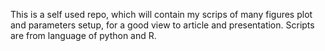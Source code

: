 This is a self used repo, which will contain my scrips of many figures plot and parameters setup, for a good view to article and presentation.
Scripts are from language of python and R.
